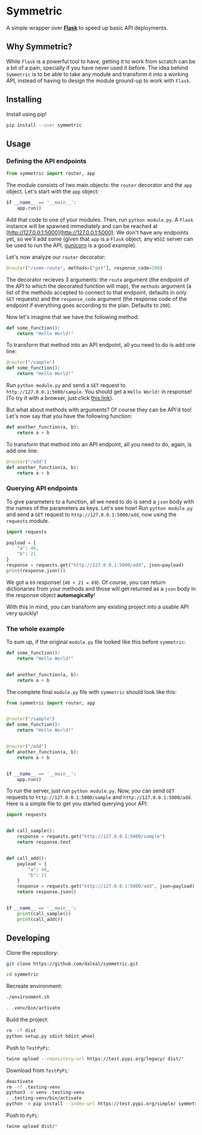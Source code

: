 # Symmetric

A simple wrapper over **[Flask](https://github.com/pallets/flask)** to speed up basic API deployments.

## Why Symmetric?

While `Flask` is a powerful tool to have, getting it to work from scratch can be a bit of a pain, specially if you have never used it before. The idea behind `Symmetric` is to be able to take any module and transform it into a working API, instead of having to design the module ground-up to work with `Flask`.

## Installing

Install using pip!

```bash
pip install --user symmetric
```

## Usage

### Defining the API endpoints

```py
from symmetric import router, app
```

The module consists of two main objects: the `router` decorator and the `app` object. Let's start with the `app` object:

```py
if __name__ == '__main__':
    app.run()
```

Add that code to one of your modules. Then, run `python module.py`. A `Flask` instance will be spawned immediately and can be reached at [http://127.0.0.1:5000](http://127.0.0.1:5000). We don't have any endpoints yet, so we'll add some (given that `app` is a `Flask` object, any `WSGI` server can be used to run the API, [gunicorn](https://gunicorn.org/) is a good example).

Let's now analyze our `router` decorator:

```py
@router("/some-route", methods=["get"], response_code=200)
```

The decorator recieves 3 arguments: the `route` argument (the endpoint of the API to which the decorated function will map), the `methods` argument (a list of the methods accepted to connect to that endpoint, defaults in only `GET` requests) and the `response_code` argument (the response code of the endpoint if everything goes according to the plan. Defaults to `200`).

Now let's imagine that we have the following method:

```py
def some_function():
    return "Hello World!"
```

To transform that method into an API endpoint, all you need to do is add one line:

```py
@router("/sample")
def some_function():
    return "Hello World!"
```

Run `python module.py` and send a `GET` request to `http://127.0.0.1:5000/sample`. You should get a `Hello World!` in response! (To try it with a browser, just click [this link](http://127.0.0.1:5000/sample)).

But what about methods with arguments? Of course they can be API'd too! Let's now say that you have the following function:

```py
def another_function(a, b):
    return a + b
```

To transform that method into an API endpoint, all you need to do, again, is add one line:

```py
@router("/add")
def another_function(a, b):
    return a + b
```

### Querying API endpoints

To give parameters to a function, all we need to do is send a `json` body with the names of the parameters as keys. Let's see how! Run `python module.py` and send a `GET` request to `http://127.0.0.1:5000/add`, now using the `requests` module.

```python
import requests

payload = {
    "a": 48,
    "b": 21
}
response = requests.get("http://127.0.0.1:5000/add", json=payload)
print(response.json())
```

We got a `69` response! (`48 + 21 = 69`). Of course, you can return dictionaries from your methods and those will get returned as a `json` body in the response object **automagically**!

With this in mind, you can transform any existing project into a usable API very quickly!

### The whole example

To sum up, if the original `module.py` file looked like this before `symmetric`:

```py
def some_function():
    return "Hello World!"


def another_function(a, b):
    return a + b
```

The complete final `module.py` file with `symmetric` should look like this:

```py
from symmetric import router, app


@router("/sample")
def some_function():
    return "Hello World!"


@router("/add")
def another_function(a, b):
    return a + b


if __name__ == '__main__':
    app.run()
```

To run the server, just run `python module.py`. Now, you can send `GET` requests to `http://127.0.0.1:5000/sample` and `http://127.0.0.1:5000/add`. Here is a simple file to get you started querying your API:

```py
import requests


def call_sample():
    response = requests.get("http://127.0.0.1:5000/sample")
    return response.text


def call_add():
    payload = {
        "a": 48,
        "b": 21
    }
    response = requests.get("http://127.0.0.1:5000/add", json=payload)
    return response.json()


if __name__ == '__main__':
    print(call_sample())
    print(call_add())
```

## Developing

Clone the repository:

```bash
git clone https://github.com/daleal/symmetric.git

cd symmetric
```

Recreate environment:

```bash
./environment.sh

. .venv/bin/activate
```

Build the project:

```bash
rm -rf dist
python setup.py sdist bdist_wheel
```

Push to `TestPyPi`:

```bash
twine upload --repository-url https://test.pypi.org/legacy/ dist/*
```

Download from `TestPyPi`:

```bash
deactivate
rm -rf .testing-venv
python3 -m venv .testing-venv
. .testing-venv/bin/activate
python -m pip install --index-url https://test.pypi.org/simple/ symmetric
```

Push to `PyPi`:

```bash
twine upload dist/*
```
